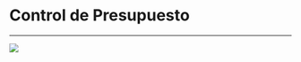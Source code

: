 # Control de Presupuesto


------------

[![](https://i.imgur.com/tOifelb.png)](https://espendingplanner.netlify.app/)
